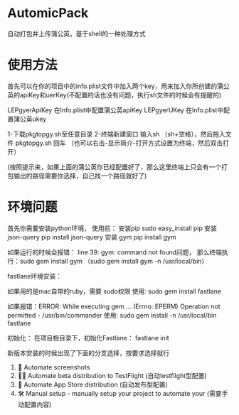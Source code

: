 # AutomicPack
自动打包并上传蒲公英，基于shell的一种处理方式

# 使用方法
首先可以在你的项目中的info.plist文件中加入两个key，用来加入你所创建的蒲公英的apiKey和uerKey(不配置的话也没有问题，执行sh文件的时候会有提醒的)

 LEPgyerApiKey 在Info.plist中配置蒲公英apiKey
 LEPgyerUKey 在Info.plist中配置蒲公英ukey


1-下载pkgtopgy.sh至任意目录 
2-终端新建窗口 输入sh （sh+空格），然后拖入文件 pkgtopgy.sh 回车 （也可以右击-显示简介-打开方式设置为终端，然后双击打开）

(按照提示来，如果上面的蒲公英你已经配置好了，那么这里终端上只会有一个打包输出的路径需要你选择，自己找一个路径就好了)


# 环境问题
首先你需要安装python环境，
使用前：
安装pip
sudo easy_install pip
安装json-query
pip install json-query 
安装 gym
pip install gym

如果运行的时候会报错： line 39: gym: command not found问题，
那么终端执行：sudo gem install gym
                    （sudo gem install gym -n /usr/local/bin）
                    

fastlane环境安装：

如果用的是mac自带的ruby，需要 sudo权限
使用: sudo gem install fastlane

如果报错：ERROR: While executing gem ... (Errno::EPERM) Operation not permitted - /usr/bin/commander 
使用: sudo gem install -n /usr/local/bin fastlane

初始化：
在项目根目录下，初始化Fastlane：
fastlane init

新版本安装的时候出现了下面的分支选择，按要求选择就行

1. 📸  Automate screenshots
2. 👩‍✈️  Automate beta distribution to TestFlight (自动testfilght型配置)
3. 🚀  Automate App Store distribution (自动发布型配置)
4. 🛠  Manual setup - manually setup your project to automate your (需要手动配置内容)



